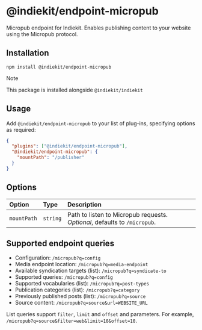 # @indiekit/endpoint-micropub

Micropub endpoint for Indiekit. Enables publishing content to your website using the Micropub protocol.

## Installation

`npm install @indiekit/endpoint-micropub`

> [!NOTE]
> This package is installed alongside `@indiekit/indiekit`

## Usage

Add `@indiekit/endpoint-micropub` to your list of plug-ins, specifying options as required:

```json
{
  "plugins": ["@indiekit/endpoint-micropub"],
  "@indiekit/endpoint-micropub": {
    "mountPath": "/publisher"
  }
}
```

## Options

| Option      | Type     | Description                                                               |
| :---------- | :------- | :------------------------------------------------------------------------ |
| `mountPath` | `string` | Path to listen to Micropub requests. _Optional_, defaults to `/micropub`. |

## Supported endpoint queries

- Configuration: `/micropub?q=config`
- Media endpoint location: `/micropub?q=media-endpoint`
- Available syndication targets (list): `/micropub?q=syndicate-to`
- Supported queries: `/micropub?q=config`
- Supported vocabularies (list): `/micropub?q=post-types`
- Publication categories (list): `/micropub?q=category`
- Previously published posts (list): `/micropub?q=source`
- Source content: `/micropub?q=source&url=WEBSITE_URL`

List queries support `filter`, `limit` and `offset` and parameters. For example, `/micropub?q=source&filter=web&limit=10&offset=10`.
